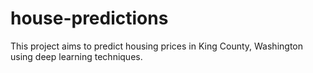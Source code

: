 # house-predictions
This project aims to predict housing prices in King County, Washington using deep learning techniques.
